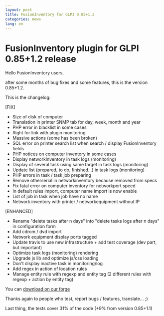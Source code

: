 ```yaml
---
layout: post
title: FusionInventory for GLPI 0.85+1.2
categories: news
lang: en
---
```


# FusionInventory plugin for GLPI 0.85+1.2 release

Hello FusionInventory users,

after some months of bug fixes and some features, this is the version 0.85+1.2.

This is the changelog:

[FIX]

* Size of disk of computer
* Translation in printer SNMP tab for day, week, month and year
* PHP error in blacklist in some cases
* Right for link with plugin monitoring
* Massive actions (some has been broken)
* SQL error on printer search list when search / display FusionInventory fields 
* PHP notices on computer inventory in some cases
* Display networkInventory in task logs (monitoring)
* Display of several task using same target in task logs (monitoring)
* Update list (prepared, to do, finished...) in task logs (monitoring)
* PHP errors in task / task job preparing
* Remove otherserial in networkinventory because removed from specs
* Fix fatal error on computer inventory for networkport speed
* In default rules import, computer name import is now enable
* List of job in task when job have no name
* Network inventory with printer / networkequipment without IP

[ENHANCED]

* Rename "delete tasks after n days" into "delete tasks logs after n days" in configuration form
* Add cdrom / dvd import
* Network equipment display ports tagged
* Update travis to use new infrastructure + add test coverage (dev part, but important)
* Optimize task logs (monitoring) rendering
* Upgrade js lib and optimize js/css loading
* Don't display inactive task in monitoring/log
* Add regex in action of location rules
* Manage entity rule with regexp and entity tag (2 different rules with regexp + action by entity tag)


You can [download on our forge](http://forge.fusioninventory.org/attachments/download/1875/fusioninventory-for-glpi_0.85+1.2.tar.gz)


Thanks again to people who test, report bugs / features, translate... ;)

Last thing, the tests cover 31% of the code (+9% from version 0.85+1.1)
